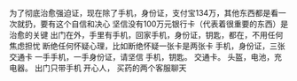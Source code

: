 为了彻底治愈强迫证，现在除了手机，身份证，支付宝134万，其他东西都是看一次就扔，要有这个自信和决心
坚信没有100万元银行卡（代表着很重要的东西）是治愈的关键
出门在外，手里有手机，回家手机，身份证，钥匙，都在，不用任何焦虑担忧
断绝任何怀疑心理，比如断绝怀疑一张卡是两张卡
手机，身份证，三张交通卡
一手手机，一手身份证，请坚信
手机，钥匙。 交通卡。 头盔，电池，充电器。
出门只带手机
开心人，
买药的两个客服聊天